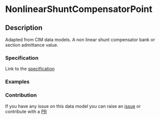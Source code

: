 # NonlinearShuntCompensatorPoint

## Description 

Adapted from CIM data models. A non linear shunt compensator bank or section admittance value.
### Specification

Link to the [specification](https://smart-data-models.github.io/dataModel.EnergyCIM/NonlinearShuntCompensatorPoint/doc/spec.md)
### Examples
### Contribution

 If you have any issue on this data model you can raise an [issue](https://github.com/smart-data-models/dataModel.EnergyCIM/issues)  or contribute with a [PR](https://github.com/smart-data-models/dataModel.EnergyCIM/pulls)
